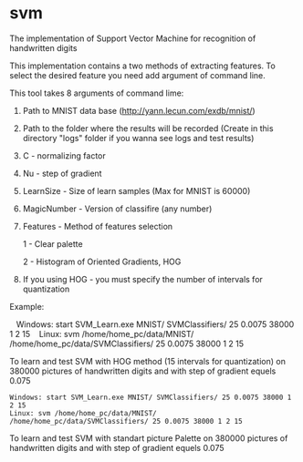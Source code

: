 # svm
The implementation of Support Vector Machine for recognition of handwritten digits

This implementation contains a two methods of extracting features. To select the desired feature you need add argument of command line.

This tool takes 8 arguments of command lime:

   1) Path to MNIST data base (http://yann.lecun.com/exdb/mnist/)

   2) Path to the folder where the results will be recorded (Create in this directory "logs" folder if you wanna see logs and test results)
   
   3) C - normalizing factor
   
   4) Nu - step of gradient
   
   5) LearnSize - Size of learn samples (Max for MNIST is 60000)
   
   6) MagicNumber - Version of classifire (any number)
   
   7) Features - Method of features selection
   
      1 - Clear palette
      
      2 -  Histogram of Oriented Gradients, HOG
      
   8) If you using HOG - you must specify the number of intervals for quantization
 
 
Example:
 
    Windows: start SVM_Learn.exe MNIST/ SVMClassifiers/ 25 0.0075 38000 1 2 15
    Linux: svm /home/home_pc/data/MNIST/ /home/home_pc/data/SVMClassifiers/ 25 0.0075 38000 1 2 15

To learn and test SVM with HOG method (15 intervals for quantization) on 380000 pictures of handwritten digits and with step of gradient equels 0.075
    
    Windows: start SVM_Learn.exe MNIST/ SVMClassifiers/ 25 0.0075 38000 1 2 15
    Linux: svm /home/home_pc/data/MNIST/ /home/home_pc/data/SVMClassifiers/ 25 0.0075 38000 1 2 15
     
To learn and test SVM with standart picture Palette on 380000 pictures of handwritten digits and with step of gradient equels 0.075


